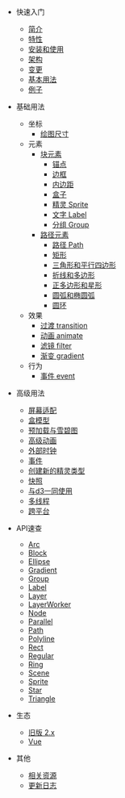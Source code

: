 * 快速入门
  * [简介](/zh-cn/index#简介)
  * [特性](/zh-cn/index#特性)
  * [安装和使用](/zh-cn/index#安装和使用)
  * [架构](/zh-cn/index#架构)
  * [变更](/zh-cn/index#与旧版本主要差异)
  * [基本用法](/zh-cn/index#基本用法)
  * [例子](/zh-cn/examples)

* 基础用法
  * 坐标
    * [绘图尺寸](/zh-cn/resolution#绘图尺寸)
  * 元素
    * [块元素](/zh-cn/block)
      * [锚点](/zh-cn/block#锚点-anchor)
      * [边框](/zh-cn/block#边框-border)
      * [内边距](/zh-cn/block#内边距-padding)
      * [盒子](/zh-cn/block#盒子-boxSizing)
      * [精灵 Sprite](/zh-cn/block#精灵-Sprite)
      * [文字 Label](/zh-cn/block#文字-Label)
      * [分组 Group](/zh-cn/block#分组-Group)
    * [路径元素](/zh-cn/path)
      * [路径 Path](/zh-cn/path#路径-Path)
      * [矩形](/zh-cn/path#矩形)
      * [三角形和平行四边形](/zh-cn/path#三角形和平行四边形)
      * [折线和多边形](/zh-cn/path#折线和多边形)
      * [正多边形和星形](/zh-cn/path#正多边形和星形)
      * [圆弧和椭圆弧](/zh-cn/path#圆弧和椭圆弧)
      * [圆环](/zh-cn/path#圆环)
  * 效果
    * [过渡 transition](/zh-cn/effect#过度-transition)
    * [动画 animate](/zh-cn/effect#动画-animate)
    * [滤镜 filter](/zh-cn/effect#滤镜-filter)
    * [渐变 gradient](/zh-cn/effect#渐变-gradient)
  * 行为
    * [事件 event](/zh-cn/behavior#响应-dom-事件)

* 高级用法
  * [屏幕适配](/zh-cn/guide/resolution)
  * [盒模型](/zh-cn/guide/boxmodel)
  * [预加载与雪碧图](/zh-cn/guide/resource)
  * [高级动画](/zh-cn/guide/animations)
  * [外部时钟](/zh-cn/guide/ticker)
  * [事件](/zh-cn/guide/events)
  * [创建新的精灵类型](/zh-cn/guide/nodes)
  * [快照](/zh-cn/guide/snapshot)
  * [与d3一同使用](/zh-cn/guide/d3)
  * [多线程](/zh-cn/guide/worker)
  * [跨平台](/zh-cn/guide/platforms)

* API速查
  * [Arc](/zh-cn/api/arc)
  * [Block](/zh-cn/api/block)
  * [Ellipse](/zh-cn/api/ellipse)
  * [Gradient](/zh-cn/api/gradient)
  * [Group](/zh-cn/api/group)
  * [Label](/zh-cn/api/label)
  * [Layer](/zh-cn/api/layer)
  * [LayerWorker](/zh-cn/api/layer-worker)
  * [Node](/zh-cn/api/node)
  * [Parallel](/zh-cn/api/parallel)
  * [Path](/zh-cn/api/path)
  * [Polyline](/zh-cn/api/polyline)
  * [Rect](/zh-cn/api/rect)
  * [Regular](/zh-cn/api/regular)
  * [Ring](/zh-cn/api/ring)
  * [Scene](/zh-cn/api/scene)
  * [Sprite](/zh-cn/api/sprite)
  * [Star](/zh-cn/api/star)
  * [Triangle](/zh-cn/api/triangle)

* 生态
  * [旧版 2.x](http://spritejs.org)
  * [Vue](http://vue.spritejs.org)

* 其他
  * [相关资源](/zh-cn/resource)
  * [更新日志](/zh-cn/changelog)
